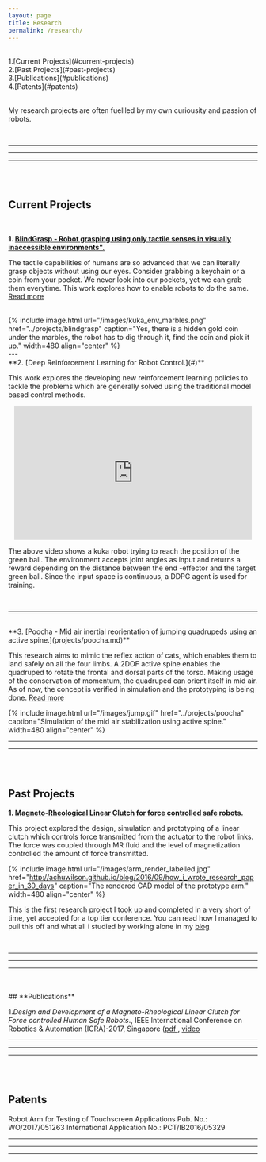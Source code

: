 ```yaml
---
layout: page
title: Research
permalink: /research/
---
```


<br>
1.[Current Projects](#current-projects)<br>
2.[Past Projects](#past-projects)<br>
3.[Publications](#publications)<br>
4.[Patents](#patents)<br>
<br>

My research projects are often fuellled by my own curiousity and passion of robots.

<br>

---
***
___
<br>


<hr style="clear:both;visibility: hidden;" />  




## **Current Projects**
<br>

**1. [BlindGrasp -    Robot grasping using only tactile senses in visually inaccessible environments".](projects/blindgrasp.md)**


The tactile capabilities of humans are so advanced that we can literally grasp objects without using our eyes. Consider grabbing a keychain or a coin from your pocket. We never look into our pockets, yet we can grab them everytime. This work explores how to enable robots to do the same. [Read more](projects/blindgrasp.md)

<br>
{% include image.html url="/images/kuka_env_marbles.png" href="../projects/blindgrasp" caption="Yes, there is a hidden gold coin under the marbles,  the robot has to dig through it, find the coin and pick it up." width=480  align="center" %}

<br>
---

<br>
**2. [Deep Reinforcement Learning for Robot Control.](#)**


This work explores the developing new reinforcement learning policies to tackle the problems which are generally solved using the traditional model based control methods.



<div align="center">
<iframe width="480" height="270" src="https://www.youtube.com/embed/httoZpXy4nw" frameborder="0" allowfullscreen></iframe>
</div>

The above video shows a kuka robot trying to reach the position of the green ball. The environment accepts joint angles as input and returns a reward depending on the distance between the end -effector and the target green ball. Since the input space is continuous, a DDPG agent is used for training.

<br>

---
<br>
**3. [Poocha - Mid air inertial reorientation of jumping quadrupeds using an active spine.](projects/poocha.md)**

This research aims to mimic the reflex action of cats, which enables them to land safely on all the four limbs. A 2DOF active spine enables  the quadruped to rotate the frontal and dorsal parts of the torso. Making usage of the conservation of momentum, the quadruped can orient itself in mid air. As of now, the concept is verified in simulation and the prototyping is being done. [Read more](projects/poocha.md)

{% include image.html url="/images/jump.gif" href="../projects/poocha" caption="Simulation of the mid air stabilization using active spine." width=480  align="center" %}
<br>

***
___
<br>
<br>

## **Past Projects**


**1. [Magneto-Rheological Linear Clutch for force controlled safe robots.](http://achuwilson.github.io/blog/2016/09/how_i_wrote_research_paper_in_30_days/)**

This project explored the design, simulation and prototyping of a linear clutch which controls force transmitted from the actuator to the robot links.  The force was coupled through MR fluid and the level of magnetization controlled the amount of force transmitted.


{% include image.html url="/images/arm_render_labelled.jpg" href="http://achuwilson.github.io/blog/2016/09/how_i_wrote_research_paper_in_30_days" caption="The rendered CAD model of the prototype arm."  width=480 align="center" %}

 This is the first research project I took up and completed in a very short of time, yet accepted for a top tier conference. You can read how I managed to pull this off and what all i studied by working alone in my [blog](http://achuwilson.github.io/blog/2016/09/how_i_wrote_research_paper_in_30_days/)

<br>

---
***
___



<br>
<br>
## **Publications**




1.*Design and Development of a Magneto-Rheological Linear Clutch for Force controlled Human Safe Robots*., IEEE International Conference on Robotics & Automation (ICRA)-2017, Singapore ([pdf ](http://achuwilson.github.io/papers/MR_clutch_ICRA17.pdf), [video](https://www.youtube.com/watch?v=ES0q4eb1TYo)


---
***
___





<br>
<br>


## **Patents**

Robot Arm for Testing of Touchscreen Applications
Pub. No.: WO/2017/051263
International Application No.: PCT/IB2016/05329

---
***
___
